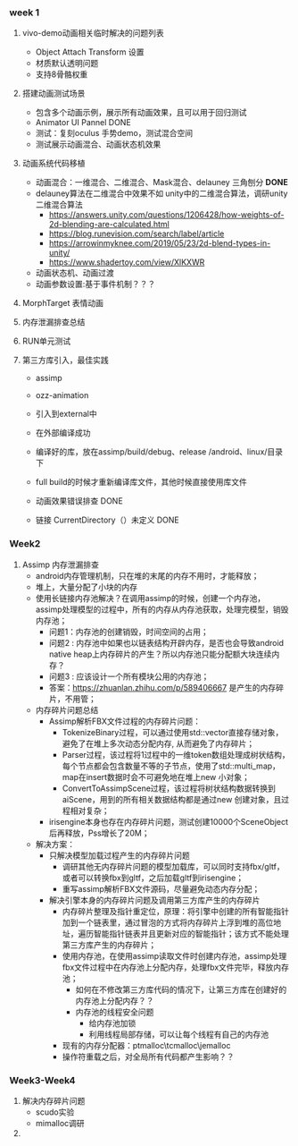 

### week 1

1. vivo-demo动画相关临时解决的问题列表
   - Object Attach Transform 设置
   - 材质默认透明问题
   - 支持8骨骼权重
   
2. 搭建动画测试场景
   - 包含多个动画示例，展示所有动画效果，且可以用于回归测试 
   - Animator  UI Pannel  DONE
   - 测试：复刻oculus 手势demo，测试混合空间
   - 测试展示动画混合、动画状态机效果
   
3. 动画系统代码移植
   - 动画混合：一维混合、二维混合、Mask混合、delauney 三角刨分  **DONE**
   - delauney算法在二维混合中效果不如 unity中的二维混合算法，调研unity 二维混合算法
     - https://answers.unity.com/questions/1206428/how-weights-of-2d-blending-are-calculated.html
     - https://blog.runevision.com/search/label/article
     - https://arrowinmyknee.com/2019/05/23/2d-blend-types-in-unity/
     - https://www.shadertoy.com/view/XlKXWR
   - 动画状态机、动画过渡
   - 动画参数设置:基于事件机制？？？
   
4. MorphTarget 表情动画

5. 内存泄漏排查总结

6. RUN单元测试

7. 第三方库引入，最佳实践
   - assimp
   
   - ozz-animation
   
   - 引入到external中
   
   - 在外部编译成功
   
   - 编译好的库，放在assimp/build/debug、release /android、linux/目录下
   
   - full build的时候才重新编译库文件，其他时候直接使用库文件
   
   - 动画效果错误排查 DONE
   
   - 链接 CurrentDirectory（）未定义 DONE
   
     
   
     
   
     

### Week2

1. Assimp 内存泄漏排查
   - android内存管理机制，只在堆的末尾的内存不用时，才能释放；
   - 堆上，大量分配了小块的内存
   - 使用长链接内存池解决？在调用assimp的时候，创建一个内存池，assimp处理模型的过程中，所有的内存从内存池获取，处理完模型，销毁内存池；
     - 问题1：内存池的创建销毁，时间空间的占用；
     - 问题2 :  内存池中如果也以链表结构开辟内存，是否也会导致android native heap上内存碎片的产生？所以内存池只能分配额大块连续内存？
     - 问题3 : 应该设计一个所有模块公用的内存池；
     - 答案：https://zhuanlan.zhihu.com/p/589406667  是产生的内存碎片，不用管；
   - 内存碎片问题总结
     - Assimp解析FBX文件过程的内存碎片问题：
       - TokenizeBinary过程，可以通过使用std::vector<token>直接存储对象，避免了在堆上多次动态分配内存, 从而避免了内存碎片；
       - Parser过程，该过程将1过程中的一维token数组处理成树状结构，每个节点都会包含数量不等的子节点，使用了std::multi_map，map在insert数据时会不可避免地在堆上new 小对象；
       - ConvertToAssimpScene过程，该过程将树状结构数据转换到aiScene，用到的所有相关数据结构都是通过new 创建对象，且过程相对复杂；
     - irisengine本身也存在内存碎片问题，测试创建10000个SceneObject后再释放，Pss增长了20M；
   - 解决方案：
     - 只解决模型加载过程产生的内存碎片问题
       - 调研其他无内存碎片问题的模型加载库，可以同时支持fbx/gltf，或者可以转换fbx到gltf，之后加载gltf到irisengine；
       - 重写assimp解析FBX文件源码，尽量避免动态内存分配；
     - 解决引擎本身的内存碎片问题及调用第三方库产生的内存碎片
       - 内存碎片整理及指针重定位，原理：将引擎中创建的所有智能指针加到一个链表里，通过冒泡的方式将内存碎片上浮到堆的高位地址，遍历智能指针链表并且更新对应的智能指针；该方式不能处理第三方库产生的内存碎片；
       - 使用内存池，在使用assimp读取文件时创建内存池，assimp处理fbx文件过程中在内存池上分配内存，处理fbx文件完毕，释放内存池；
         - 如何在不修改第三方库代码的情况下，让第三方库在创建好的内存池上分配内存？？
         - 内存池的线程安全问题
           - 给内存池加锁
           - 利用线程局部存储，可以让每个线程有自己的内存池
       - 现有的内存分配器：ptmalloc\tcmalloc\jemalloc
       - 操作符重载之后，对全局所有代码都产生影响？？

### Week3-Week4

1. 解决内存碎片问题
   - scudo实验
   - mimalloc调研
2. 





 
